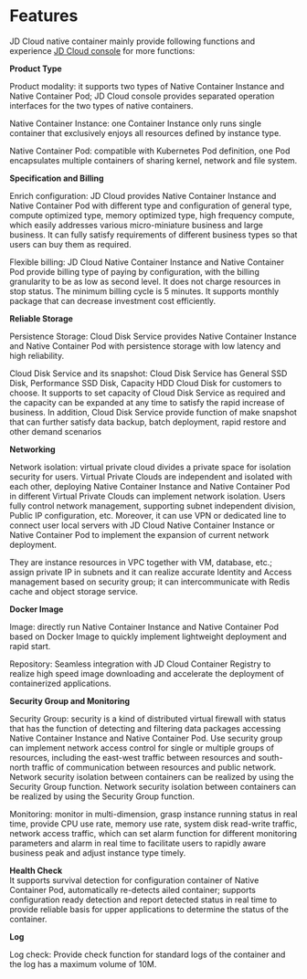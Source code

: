# Features

JD Cloud native container mainly provide following functions and experience [JD Cloud console](https://cns-console.jdcloud.com/host/container/list?dataCenter=cn-north-1) for more functions:

**Product Type**

Product modality: it supports two types of Native Container Instance and Native Container Pod; JD Cloud console provides separated operation interfaces for the two types of native containers.

Native Container Instance: one Container Instance only runs single container that exclusively enjoys all resources defined by instance type.

Native Container Pod: compatible with Kubernetes Pod definition, one Pod encapsulates multiple containers of sharing kernel, network and file system.

**Specification and Billing**

Enrich configuration: JD Cloud provides Native Container Instance and Native Container Pod with different type and configuration of general type, compute optimized type, memory optimized type, high frequency compute, which easily addresses various micro-miniature business and large business. It can fully satisfy requirements of different business types so that users can buy them as required.


Flexible billing: JD Cloud Native Container Instance and Native Container Pod provide billing type of paying by configuration, with the billing granularity to be as low as second level. It does not charge resources in stop status. The minimum billing cycle is 5 minutes. It supports monthly package that can decrease investment cost efficiently.

**Reliable Storage**

Persistence Storage: Cloud Disk Service provides Native Container Instance and Native Container Pod with persistence storage with low latency and high reliability.

Cloud Disk Service and its snapshot: Cloud Disk Service has General SSD Disk, Performance SSD Disk, Capacity HDD Cloud Disk for customers to choose. It supports to set capacity of Cloud Disk Service as required and the capacity can be expanded at any time to satisfy the rapid increase of business. In addition, Cloud Disk Service provide function of make snapshot that can further satisfy data backup, batch deployment, rapid restore and other demand scenarios

**Networking**

Network isolation: virtual private cloud divides a private space for isolation security for users. Virtual Private Clouds are independent and isolated with each other, deploying Native Container Instance and Native Container Pod in different Virtual Private Clouds can implement network isolation. Users fully control network management, supporting subnet independent division, Public IP configuration, etc. Moreover, it can use VPN or dedicated line to connect user local servers with JD Cloud Native Container Instance or Native Container Pod to implement the expansion of current network deployment.

They are instance resources in VPC together with VM, database, etc.; assign private IP in subnets and it can realize accurate Identity and Access management based on security group; it can intercommunicate with Redis cache and object storage service.


**Docker Image**

Image: directly run Native Container Instance and Native Container Pod based on Docker Image to quickly implement lightweight deployment and rapid start.

Repository: Seamless integration with JD Cloud Container Registry to realize high speed image downloading and accelerate the deployment of containerized applications.


**Security Group and Monitoring**

Security Group: security is a kind of distributed virtual firewall with status that has the function of detecting and filtering data packages accessing Native Container Instance and Native Container Pod. Use security group can implement network access control for single or multiple groups of resources, including the east-west traffic between resources and south-north traffic of communication between resources and public network. Network security isolation between containers can be realized by using the Security Group function. Network security isolation between containers can be realized by using the Security Group function.  

Monitoring: monitor in multi-dimension, grasp instance running status in real time, provide CPU use rate, memory use rate, system disk read-write traffic, network access traffic, which can set alarm function for different monitoring parameters and alarm in real time to facilitate users to rapidly aware business peak and adjust instance type timely.


**Health Check**  
It supports survival detection for configuration container of Native Container Pod, automatically re-detects ailed container; supports configuration ready detection and report detected status in real time to provide reliable basis for upper applications to determine the status of the container.

**Log**

Log check: Provide check function for standard logs of the container and the log has a maximum volume of 10M.


